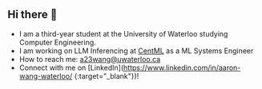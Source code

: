 ## Hi there 👋

- I am a third-year student at the University of Waterloo studying Computer Engineering.
- I am working on LLM Inferencing at [CentML](https://centml.ai/cserve{:target="_blank"}) as a ML Systems Engineer
- How to reach me: a23wang@uwaterloo.ca
- Connect with me on [LinkedIn](https://www.linkedin.com/in/aaron-wang-waterloo/
{:target="_blank"})!

<!--
**AaronWang04/AaronWang04** is a ✨ _special_ ✨ repository because its `README.md` (this file) appears on your GitHub profile.

Here are some ideas to get you started:

- 🔭 I’m currently working on ...
- 🌱 I’m currently learning ...
- 👯 I’m looking to collaborate on ...
- 🤔 I’m looking for help with ...
- 💬 Ask me about ...
- 📫 How to reach me: ...
- 😄 Pronouns: ...
- ⚡ Fun fact: ...
-->
